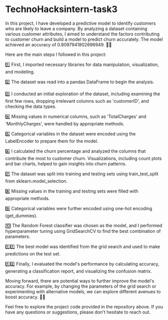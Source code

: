 # TechnoHacksintern-task3
In this project, I have developed a predictive model to identify customers who are likely to leave a company. By analyzing a dataset containing various customer attributes, I aimed to understand the factors contributing to customer churn and build a model to predict churn accurately. The model achieved an accuracy of 0.8097941802696949. 🎯✅

Here are the main steps I followed in this project:

1️⃣ First, I imported necessary libraries for data manipulation, visualization, and modeling.

2️⃣ The dataset was read into a pandas DataFrame to begin the analysis.

3️⃣ I conducted an initial exploration of the dataset, including examining the first few rows, dropping irrelevant columns such as 'customerID', and checking the data types.

4️⃣ Missing values in numerical columns, such as 'TotalCharges' and 'MonthlyCharges', were handled by appropriate methods.

5️⃣ Categorical variables in the dataset were encoded using the LabelEncoder to prepare them for the model.

6️⃣ I calculated the churn percentage and analyzed the columns that contribute the most to customer churn. Visualizations, including count plots and bar charts, helped to gain insights into churn patterns.

7️⃣ The dataset was split into training and testing sets using train_test_split from sklearn.model_selection.

8️⃣ Missing values in the training and testing sets were filled with appropriate methods.

9️⃣ Categorical variables were further encoded using one-hot encoding (get_dummies).

🔟 The Random Forest classifier was chosen as the model, and I performed hyperparameter tuning using GridSearchCV to find the best combination of parameters.

1️⃣1️⃣ The best model was identified from the grid search and used to make predictions on the test set.

1️⃣2️⃣ Finally, I evaluated the model's performance by calculating accuracy, generating a classification report, and visualizing the confusion matrix.

Moving forward, there are potential ways to further improve the model's accuracy. For example, by changing the parameters of the grid search or experimenting with alternative models, we can explore different avenues to boost accuracy. 🔄💡

Feel free to explore the project code provided in the repository above. If you have any questions or suggestions, please don't hesitate to reach out.
